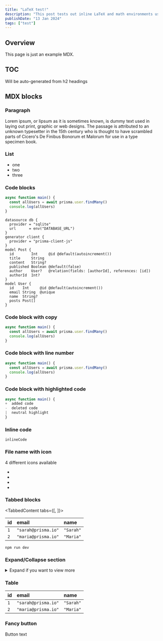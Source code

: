 ```yaml
---
title: "LaTeX test!"
description: "This post tests out inline LaTeX and math environments using rehype-katex and remark-math."
publishDate: "13 Jan 2024"
tags: ["test"]
---
```


## Overview

This page is just an example MDX. 

## TOC

Will be auto-generated from h2 headings


## MDX blocks

### Paragraph

Lorem ipsum, or lipsum as it is sometimes known, is dummy text used in laying out print, graphic or web designs. The passage is attributed to an unknown typesetter in the 15th century who is thought to have scrambled parts of Cicero's De Finibus Bonorum et Malorum for use in a type specimen book.


### List
  - one 
  - two
  - three

### Code blocks

```js
async function main() {
  const allUsers = await prisma.user.findMany()
  console.log(allUsers)
}
```

```prisma
datasource db {
  provider = "sqlite"
  url      = env("DATABASE_URL")
}
generator client {
  provider = "prisma-client-js"
}
model Post {
  id        Int     @id @default(autoincrement())
  title     String
  content   String?
  published Boolean @default(false)
  author    User?   @relation(fields: [authorId], references: [id])
  authorId  Int?
}
model User {
  id    Int     @id @default(autoincrement())
  email String  @unique
  name  String?
  posts Post[]
}
```

### Code block with copy

```js copy
async function main() {
  const allUsers = await prisma.user.findMany()
  console.log(allUsers)
}
```

### Code block with line number

```js line-number
async function main() {
  const allUsers = await prisma.user.findMany()
  console.log(allUsers)
}
```

### Code block with highlighted code

```js 
async function main() {
+  added code
-  deleted code
|  neutral highlight
}
```

### Inline code

`inlineCode`

### File name with icon

4 different icons available
- <FileWithIcon text="file.pdf" icon="file"/>
- <FileWithIcon text="dev.db" icon="database"/>
- <FileWithIcon text="Windows" icon="display"/>
- <FileWithIcon text="schema.ts" icon="code"/>

### Tabbed blocks

<TabbedContent tabs={[<FileWithIcon text="schema.ts" icon="file"/>, <FileWithIcon text="dev.db" icon="database"/>]}>

<tab>

| **id** | **email**           | **name**  |
| :----- | :------------------ | :-------- |
| `1`    | `"sarah@prisma.io"` | `"Sarah"` |
| `2`    | `"maria@prisma.io"` | `"Maria"` |

</tab>

<tab>

```copy bash-symbol
npm run dev
```
</tab>

</TabbedContent>

### Expand/Collapse section

<details><summary>Expand if you want to view more</summary>

More :)

</details>

### Table

| **id** | **email**           | **name**  |
| :----- | :------------------ | :-------- |
| `1`    | `"sarah@prisma.io"` | `"Sarah"` |
| `2`    | `"maria@prisma.io"` | `"Maria"` |

### Fancy button

<ButtonLink color="dark" type="primary" href="/to/path">
  Button text
</ButtonLink>